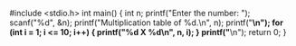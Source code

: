 #include <stdio.h>
int main()
{
    int n;
    printf("Enter the number: ");
    scanf("%d", &n);
    printf("Multiplication table of %d.\n", n);
    printf("************************************************\n");
    for (int i = 1; i <= 10; i++)
    {
        printf("%d X %d\n", n, i);
    }
    printf("************************************************\n");
    return 0;
}
